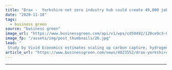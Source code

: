 ```yaml
---
title: "Drax -  Yorkshire net zero industry hub could create 49,000 jobs"
date: "2020-11-18"
tags: 
  - business green
source: "business green"
image_url: "https://www.businessgreen.com/api/v1/wps/cd59492/120ce9c3-617b-4f06-9a3a-f8547f8c7a15/7/Drax-350x250-185x114.jpg"
image_fp: "/assets/img/post_thumbnails/26.jpg"
lead: "
 Study by Vivid Economics estimates scaling up carbon capture, hydrogen, and BECCS could deliver £3bn economic boost to the region ..."
article_url: "https://www.businessgreen.com/news/4023552/drax-yorkshire-net-zero-industry-hub-create-49-jobs"
---
```


---
